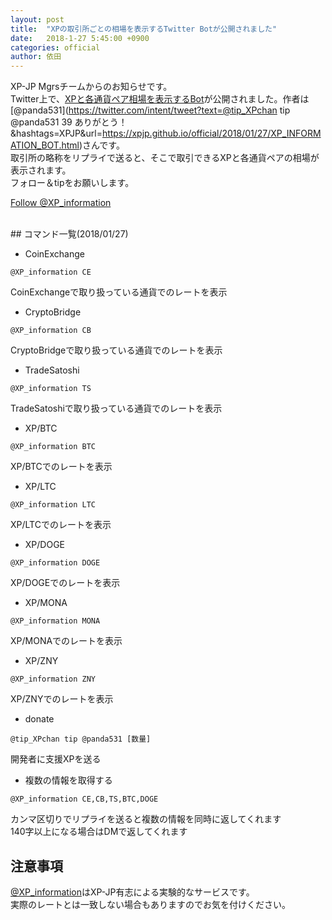 ```yaml
---
layout: post
title:  "XPの取引所ごとの相場を表示するTwitter Botが公開されました"
date:   2018-1-27 5:45:00 +0900
categories: official
author: 依田
---  
```

XP-JP Mgrsチームからのお知らせです。  
Twitter上で、[XPと各通貨ペア相場を表示するBot](https://twitter.com/XP_information)が公開されました。作者は[@panda531](https://twitter.com/intent/tweet?text=@tip_XPchan tip @panda531 39 ありがとう！&hashtags=XPJP&url=https://xpjp.github.io/official/2018/01/27/XP_INFORMATION_BOT.html)さんです。  
取引所の略称をリプライで送ると、そこで取引できるXPと各通貨ペアの相場が表示されます。  
フォロー＆tipをお願いします。  

<a href="https://twitter.com/XP_information?ref_src=twsrc%5Etfw" class="twitter-follow-button" data-show-count="false">Follow @XP_information</a><script async src="https://platform.twitter.com/widgets.js" charset="utf-8"></script>  

<br>
## コマンド一覧(2018/01/27)

- CoinExchange  
```
@XP_information CE
```
CoinExchangeで取り扱っている通貨でのレートを表示  

- CryptoBridge  
```
@XP_information CB
```
CryptoBridgeで取り扱っている通貨でのレートを表示  

- TradeSatoshi
```
@XP_information TS
```
TradeSatoshiで取り扱っている通貨でのレートを表示  

- XP/BTC
```
@XP_information BTC
```
XP/BTCでのレートを表示  

- XP/LTC
```
@XP_information LTC
```
XP/LTCでのレートを表示  

- XP/DOGE
```
@XP_information DOGE
```
XP/DOGEでのレートを表示  

- XP/MONA
```
@XP_information MONA
```
XP/MONAでのレートを表示  

- XP/ZNY
```
@XP_information ZNY
```
XP/ZNYでのレートを表示  

- donate
```
@tip_XPchan tip @panda531 [数量]
```
開発者に支援XPを送る  

- 複数の情報を取得する  
```
@XP_information CE,CB,TS,BTC,DOGE
```
カンマ区切りでリプライを送ると複数の情報を同時に返してくれます  
140字以上になる場合はDMで返してくれます  

## 注意事項
[@XP_information](https://twitter.com/XP_information)はXP-JP有志による実験的なサービスです。  
実際のレートとは一致しない場合もありますのでお気を付けください。  
